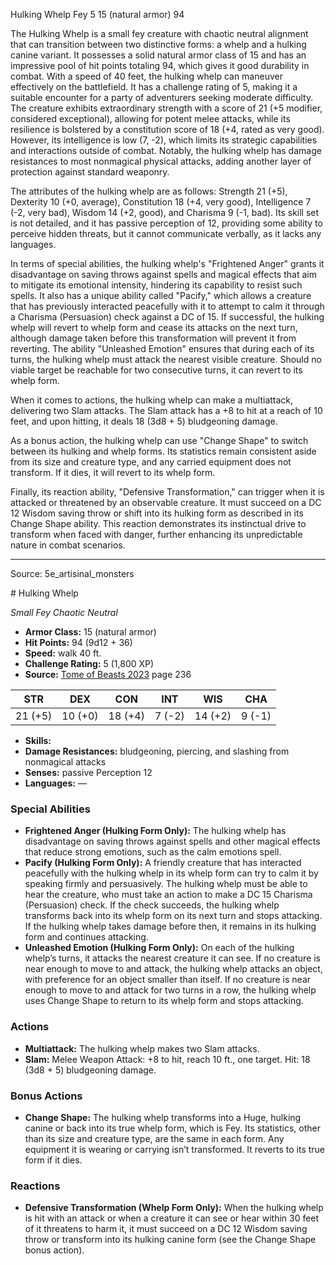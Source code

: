 <MonsterName/>Hulking Whelp</MonsterName>
<CreatureType/>Fey</CreatureType>
<CR/>5</CR>
<AC/>15 (natural armor)</AC>
<HP/>94</HP>
<summary>The Hulking Whelp is a small fey creature with chaotic neutral alignment that can transition between two distinctive forms: a whelp and a hulking canine variant. It possesses a solid natural armor class of 15 and has an impressive pool of hit points totaling 94, which gives it good durability in combat. With a speed of 40 feet, the hulking whelp can maneuver effectively on the battlefield. It has a challenge rating of 5, making it a suitable encounter for a party of adventurers seeking moderate difficulty. The creature exhibits extraordinary strength with a score of 21 (+5 modifier, considered exceptional), allowing for potent melee attacks, while its resilience is bolstered by a constitution score of 18 (+4, rated as very good). However, its intelligence is low (7, -2), which limits its strategic capabilities and interactions outside of combat. Notably, the hulking whelp has damage resistances to most nonmagical physical attacks, adding another layer of protection against standard weaponry.</summary>

<detail>

The attributes of the hulking whelp are as follows: Strength 21 (+5), Dexterity 10 (+0, average), Constitution 18 (+4, very good), Intelligence 7 (-2, very bad), Wisdom 14 (+2, good), and Charisma 9 (-1, bad). Its skill set is not detailed, and it has passive perception of 12, providing some ability to perceive hidden threats, but it cannot communicate verbally, as it lacks any languages.

In terms of special abilities, the hulking whelp's "Frightened Anger" grants it disadvantage on saving throws against spells and magical effects that aim to mitigate its emotional intensity, hindering its capability to resist such spells. It also has a unique ability called "Pacify," which allows a creature that has previously interacted peacefully with it to attempt to calm it through a Charisma (Persuasion) check against a DC of 15. If successful, the hulking whelp will revert to whelp form and cease its attacks on the next turn, although damage taken before this transformation will prevent it from reverting. The ability "Unleashed Emotion" ensures that during each of its turns, the hulking whelp must attack the nearest visible creature. Should no viable target be reachable for two consecutive turns, it can revert to its whelp form.

When it comes to actions, the hulking whelp can make a multiattack, delivering two Slam attacks. The Slam attack has a +8 to hit at a reach of 10 feet, and upon hitting, it deals 18 (3d8 + 5) bludgeoning damage.

As a bonus action, the hulking whelp can use "Change Shape" to switch between its hulking and whelp forms. Its statistics remain consistent aside from its size and creature type, and any carried equipment does not transform. If it dies, it will revert to its whelp form.

Finally, its reaction ability, "Defensive Transformation," can trigger when it is attacked or threatened by an observable creature. It must succeed on a DC 12 Wisdom saving throw or shift into its hulking form as described in its Change Shape ability. This reaction demonstrates its instinctual drive to transform when faced with danger, further enhancing its unpredictable nature in combat scenarios.</detail>



---

Source: 5e_artisinal_monsters

<statblock>
# Hulking Whelp

*Small* *Fey* *Chaotic Neutral*

- **Armor Class:** 15 (natural armor)
- **Hit Points:** 94 (9d12 + 36)
- **Speed:** walk 40 ft.
- **Challenge Rating:** 5 (1,800 XP)
- **Source:** [Tome of Beasts 2023](https://koboldpress.com/kpstore/product/tome-of-beasts-1-2023-edition/) page 236

| STR | DEX | CON | INT | WIS | CHA |
| --- | --- | --- | --- | --- | --- |
| 21 (+5) | 10 (+0) | 18 (+4) | 7 (-2) | 14 (+2) | 9 (-1) |

- **Skills:** 
- **Damage Resistances:** bludgeoning, piercing, and slashing from nonmagical attacks
- **Senses:** passive Perception 12
- **Languages:** —

### Special Abilities

- **Frightened Anger (Hulking Form Only):** The hulking whelp has disadvantage on saving throws against spells and other magical effects that reduce strong emotions, such as the calm emotions spell.
- **Pacify (Hulking Form Only):** A friendly creature that has interacted peacefully with the hulking whelp in its whelp form can try to calm it by speaking firmly and persuasively. The hulking whelp must be able to hear the creature, who must take an action to make a DC 15 Charisma (Persuasion) check. If the check succeeds, the hulking whelp transforms back into its whelp form on its next turn and stops attacking. If the hulking whelp takes damage before then, it remains in its hulking form and continues attacking.
- **Unleashed Emotion (Hulking Form Only):** On each of the hulking whelp’s turns, it attacks the nearest creature it can see. If no creature is near enough to move to and attack, the hulking whelp attacks an object, with preference for an object smaller than itself. If no creature is near enough to move to and attack for two turns in a row, the hulking whelp uses Change Shape to return to its whelp form and stops attacking.

### Actions

- **Multiattack:** The hulking whelp makes two Slam attacks.
- **Slam:** Melee Weapon Attack: +8 to hit, reach 10 ft., one target. Hit: 18 (3d8 + 5) bludgeoning damage.

### Bonus Actions

- **Change Shape:** The hulking whelp transforms into a Huge, hulking canine or back into its true whelp form, which is Fey. Its statistics, other than its size and creature type, are the same in each form. Any equipment it is wearing or carrying isn’t transformed. It reverts to its true form if it dies.

### Reactions

- **Defensive Transformation (Whelp Form Only):** When the hulking whelp is hit with an attack or when a creature it can see or hear within 30 feet of it threatens to harm it, it must succeed on a DC 12 Wisdom saving throw or transform into its hulking canine form (see the Change Shape bonus action).
</statblock>


